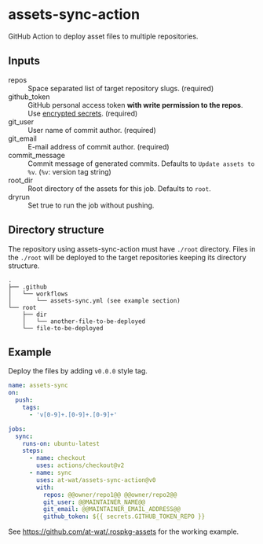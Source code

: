 # assets-sync-action

GitHub Action to deploy asset files to multiple repositories.

## Inputs
<dl>
  <dt>repos</dt> <dd>Space separated list of target repository slugs. (required)</dd>
  <dt>github_token</dt> <dd>GitHub personal access token <b>with write permission to the repos</b>. Use <a href="https://help.github.com/en/actions/automating-your-workflow-with-github-actions/creating-and-using-encrypted-secrets">encrypted secrets</a>. (required)</dd>
  <dt>git_user</dt> <dd>User name of commit author. (required)</dd>
  <dt>git_email</dt> <dd>E-mail address of commit author. (required)</dd>
  <dt>commit_message</dt> <dd>Commit message of generated commits. Defaults to <code>Update assets to %v</code>. (<code>%v</code>: version tag string)</dd>
  <dt>root_dir</dt> <dd>Root directory of the assets for this job. Defaults to <code>root</code>.</dd>
  <dt>dryrun</dt> <dd>Set true to run the job without pushing.</dd>
</dl>

## Directory structure

The repository using assets-sync-action must have `./root` directory.
Files in the `./root` will be deployed to the target repositories keeping its directory structure.

```
.
├── .github
│   └── workflows
│       └── assets-sync.yml (see example section)
└── root
    ├── dir
    │   └── another-file-to-be-deployed
    └── file-to-be-deployed
```

## Example

Deploy the files by adding `v0.0.0` style tag.

```yaml
name: assets-sync
on:
  push:
    tags:
      - 'v[0-9]+.[0-9]+.[0-9]+'

jobs:
  sync:
    runs-on: ubuntu-latest
    steps:
      - name: checkout
        uses: actions/checkout@v2
      - name: sync
        uses: at-wat/assets-sync-action@v0
        with:
          repos: @@owner/repo1@@ @@owner/repo2@@
          git_user: @@MAINTAINER_NAME@@
          git_email: @@MAINTAINER_EMAIL_ADDRESS@@
          github_token: ${{ secrets.GITHUB_TOKEN_REPO }}
```

See https://github.com/at-wat/.rospkg-assets for the working example.
